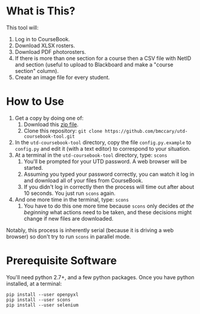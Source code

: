 
# What is This?

This tool will:

1. Log in to CourseBook.
1. Download XLSX rosters.
1. Download PDF photorosters.
1. If there is more than one section for a course then a CSV file with NetID and section (useful to upload to Blackboard and make a "course section" column).
1. Create an image file for every student.

# How to Use

1. Get a copy by doing one of:
    1. Download this [zip file](https://github.com/bmccary/utd-coursebook-tool/archive/master.zip).
    1. Clone this repository: `git clone https://github.com/bmccary/utd-coursebook-tool.git`
1. In the `utd-coursebook-tool` directory, copy the file `config.py.example` to `config.py` and edit it (with a text editor) to correspond to your situation.
1. At a terminal in the `utd-coursebook-tool` directory, type: `scons`
    1. You'll be prompted for your UTD password. A web browser will be started. 
    1. Assuming you typed your password correctly, you can watch it log in and download all of your files from CourseBook.
    1. If you didn't log in correctly then the process will time out after about 10 seconds. You just run `scons` again.
1. And one more time in the terminal, type: `scons`
    1. You have to do this one more time because `scons` only decides *at the beginning* what actions need to be taken, and these decisions might change if new files are downloaded.

Notably, this process is inherently serial (because it is driving a web browser) so don't try to run `scons` in parallel mode.

# Prerequisite Software

You'll need python 2.7+, and a few python packages. Once you have python installed, at a terminal:

```
pip install --user openpyxl
pip install --user scons
pip install --user selenium
```

